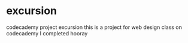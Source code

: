 # excursion
codecademy project excursion
this is a project for web design class on codecademy I completed
hooray
